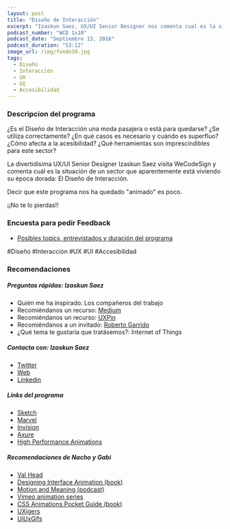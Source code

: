 ```yaml
---
layout: post
title: "Diseño de Interacción"
excerpt: "Izaskun Saez, UX/UI Senior Designer nos comenta cual es la situación de un sector que vive un aparente boom: El Diseño de Interacción."
podcast_number: "WCD 1x10"
podcast_date: "Septiembre 13, 2016"
podcast_duration: "53:12"
image_url: /img/fondo10.jpg
tags: 
  - Diseño
  - Interacción
  - UX
  - UI
  - Accesibilidad
---
```




<h3 class="post-title  post-heading">Descripcion del programa</h3>

¿Es el Diseño de Interacción una moda pasajera o está para quedarse? ¿Se utiliza correctamente? ¿En qué casos es necesario y cuándo es superfluo? ¿Cómo afecta a la acesibilidad? ¿Qué herramientas son imprescindibles para este sector?

La divertidísima UX/UI Senior Designer Izaskun Saez visita WeCodeSign y comenta cuál es la situación de un sector que aparentemente está viviendo su época dorada: El Diseño de Interacción.

Decir que este programa nos ha quedado "animado" es poco.

¡¡No te lo pierdas!!

<div class="rule"></div>

<h3 class="post-title  post-heading">Encuesta para pedir Feedback</h3>

<ul>
  <li class="recomendacion"><a href="https://wecodesignpodcast.typeform.com/to/keNT6k">Posibles topics, entrevistados y duración del programa</a></li>
</ul>
 
<div class="rule"></div>

#Diseño #Interacción #UX #UI #Accesibilidad

<div class="rule"></div>

<h3 class="post-title  post-heading">Recomendaciones</h3>

##### Preguntas rápidas: Izaskun Saez

<ul>
  <li class="recomendacion"><span>Quién me ha inspirado: </span>Los compañeros del trabajo</li>
  <li class="recomendacion"><span>Recomiéndanos un recurso: </span><a href="https://medium.com">Medium</a></li>
  <li class="recomendacion"><span>Recomiéndanos un recurso: </span><a href="https://www.uxpin.com/studio/ebooks">UXPin</a></li>
  <li class="recomendacion"><span>Recomiéndanos a un invitado: </span><a href="https://www.linkedin.com/in/robertogarrido">Roberto Garrido</a></li>
  <li class="recomendacion"><span>¿Qué tema te gustaría que tratásemos?: </span>Internet of Things</li>
</ul>

##### Contacta con: Izaskun Saez

<ul>
  <li class="recomendacion"><a href="https://twitter.com/isaezdesign">Twitter</a></li>
  <li class="recomendacion"><a href="http://izaskunsaez.com/">Web</a></li>
  <li class="recomendacion"><a href="https://www.linkedin.com/in/izaskunsaez/en">Linkedin</a></li>
</ul>

##### Links del programa

<ul>
  <li class="recomendacion"><a href="https://www.sketchapp.com">Sketch</a></li>
  <li class="recomendacion"><a href="https://marvelapp.com">Marvel</a></li>
  <li class="recomendacion"><a href="https://www.invisionapp.com">Invision</a></li>
  <li class="recomendacion"><a href="http://www.axure.com">Axure</a></li>
  <li class="recomendacion"><a href="http://www.html5rocks.com/en/tutorials/speed/high-performance-animations">High Performance Animations</a></li>
</ul>

##### Recomendaciones de Nacho y Gabi

<ul>
  <li class="recomendacion"><a href="http://valhead.com">Val Head</a></li>
  <li class="recomendacion"><a href="http://rosenfeldmedia.com/designing-interface-animation/designing-interface-animation">Designing Interface Animation (book)</a></li>
  <li class="recomendacion"><a href="http://motionandmeaning.io">Motion and Meaning (podcast)</a></li>
  <li class="recomendacion"><a href="https://vimeo.com/channels/alltherightmoves">Vimeo animation series</a></li>
  <li class="recomendacion"><a href="http://cssanimationspocketguide.com">CSS Animations Pocket Guide (book)</a></li>
  <li class="recomendacion"><a href="https://www.instagram.com/uxigers">UXigers</a></li>
  <li class="recomendacion"><a href="https://www.instagram.com/uiuxgifs">UiUxGifs</a></li>
</ul>
